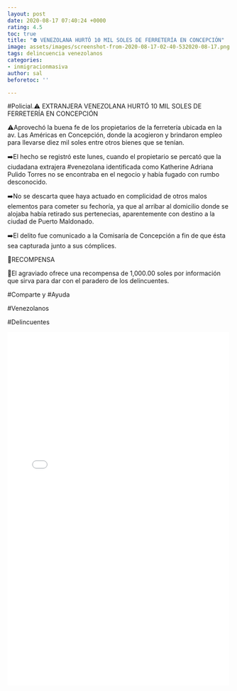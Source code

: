 ```yaml
---
layout: post
date: 2020-08-17 07:40:24 +0000
rating: 4.5
toc: true
title: "⛔ VENEZOLANA HURTÓ 10 MIL SOLES DE FERRETERÍA EN CONCEPCIÓN"
image: assets/images/screenshot-from-2020-08-17-02-40-532020-08-17.png
tags: delincuencia venezolanos
categories:
- inmigracionmasiva
author: sal
beforetoc: ''

---
```

\#Policial.⚠️ EXTRANJERA VENEZOLANA HURTÓ 10 MIL SOLES DE FERRETERÍA EN CONCEPCIÓN

⚠️Aprovechó la buena fe de los propietarios de la ferretería ubicada en la av. Las Américas en Concepción, donde la acogieron y brindaron empleo para llevarse diez mil soles entre otros bienes que se tenían.

➡️El hecho se registró este lunes, cuando el propietario se percató que la ciudadana extrajera #venezolana identificada como Katherine Adriana Pulido Torres no se encontraba en el negocio y había fugado con rumbo desconocido.

➡️No se descarta quee haya actuado en complicidad de otros malos elementos para cometer su fechoría, ya que al arribar al domicilio donde se alojaba había retirado sus pertenecias, aparentemente con destino a la ciudad de Puerto Maldonado.

➡️El delito fue comunicado a la Comisaría de Concepción a fin de que ésta sea capturada junto a sus cómplices.

📌RECOMPENSA

🔴El agraviado ofrece una recompensa de 1,000.00 soles por información que sirva para dar con el paradero de los delincuentes.

\#Comparte y #Ayuda

\#Venezolanos

\#Delincuentes  
  
<iframe src="[https://www.facebook.com/plugins/post.php?href=https%3A%2F%2Fwww.facebook.com%2Fpermalink.php%3Fstory_fbid%3D3503978156280959%26id%3D205297086149099&width=500](https://www.facebook.com/plugins/post.php?href=https%3A%2F%2Fwww.facebook.com%2Fpermalink.php%3Fstory_fbid%3D3503978156280959%26id%3D205297086149099&width=500 "https://www.facebook.com/plugins/post.php?href=https%3A%2F%2Fwww.facebook.com%2Fpermalink.php%3Fstory_fbid%3D3503978156280959%26id%3D205297086149099&width=500")" width="500" height="797" style="border:none;overflow:hidden" scrolling="no" frameborder="0" allowTransparency="true" allow="encrypted-media"></iframe>